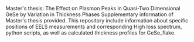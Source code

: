 Master's thesis: The Effect on Plasmon Peaks in Quasi-Two Dimensional GeSe by Variation in Thickness Phases
Supplementary information of Master's thesis provided. This repository include information about specific positions of EELS measurements and corresponding High loss spectrum, python scripts, as well as calculated thickness profiles for GeSe_flake.
